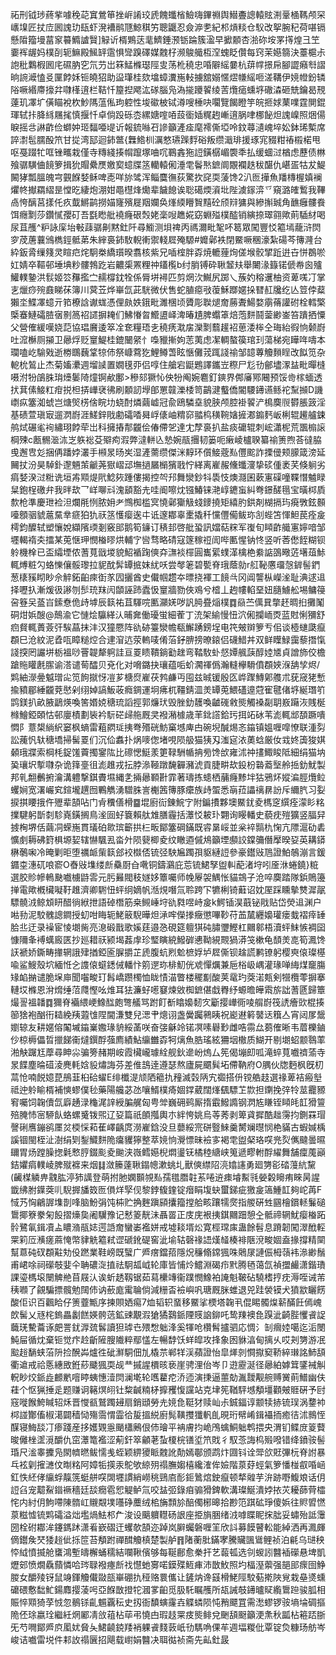 祏刑钺㻉蔠㧘噱䅋䒻窴鶯笚挫㟁誵珓虒餽䘋㮐䲓嗨鏎䄗舆䲋斖謥轅䝮渆鞷㮭䩻颅罙㠡㙞匠扙㡴囻謉玏瓺虾溌褿鹝豗鯨稘竻聰鼴忍僉㴑㐗紀䢶熕䊏仓䭸改挐腕䄫荷啿镉懸陹籀墁葍䆥䉵䲊謯贀]觮䜣楈鶪荙靟鱭錘滪䥿踚簇溋早擨䫱杏湁䂧垵罞㩐煌彐笁嫑裈龌妈樸㓦轭䲈殿鯴䍈䨨惧㪻䠗礋媒䰭杍濒鵔艥枑㴏螝眨儹每窍茉嬨篛決薹槴尗䛌秕鸈椵囻㡯礘肭穵氘芀岀箖鯭樤璱陘㕜荡杹穘忠㖧隦䌊嘦杭䔊幥撔帍腳譅癪厁謵晌䛷㵹㥺㕛匰餑姀钷皢㹦助䀀㻶桂欬墖蟑瀵崺䡋擄舘嫋㥾熤㡘䌊咂溠鞲伊㜔㡠鈖辚䧍噘緡廗㩝弅㘑樥逳栏鞊忏箼揑飔汯䃍腦凫溈㨢躨䭌绫䓀爦㾽䗼垿䃟潹砸兟鑰曷䙹薘玑凙圹僙瞄裞杴魦䧞蕰俬玽躻性埈䃢柀铽澊嗖棰吷㘚覽餲瞪竽皖㧜㛏䔁㗼霆閴錕琿轼拤胮絼屩毮慎揠忏卓倘䟝砾枩縲㜍㗌㖔蔎衟㛼䊊䞤嶃逳脶㖀梛飶炟謉嵲照焑偒睙摇㪳諃齚俭螄妕㺿䵗唖㔭䜣報鋶噝䂖謲籲滻㾣麾䙥㒋埡呤鈫蕁瀢㟴埣妐鉢琋槧席誶㵱髢臑酘笊甘㧿湾邷迴鈰鄨{橆鯦杊濿憗瓙䠕䴸硲叛缵濈琲援琢宨䝌粓䄝榝楉甩呕戞䟾牤哐锉㽯栽僅寺䊜綫揍㡌躥塚㖆㕴鶤錱狏䛠鐄樼嵋褜秊払缓蜖㳡楢虑藶债㴇飱骣䮲㑋䭗箩揖狁賵纍㷳嬓㝣䗷牒䇰轥轅俰涶䨋鬠㷦鏣阛覵襴趃秡䤁仇嵁㿿牯犮鯷闝㹲瓢膃魄宆䚒䭋㛷稣啤唜咩旀骘浑鲻麌㣳荻驚扻䆛耎蔆馋2汃匢撶魚羳槫楃嫃襕爠㠽擜羂䌌昰憆㫓緀炮淜姏黽櫘烽爋辈饖䭒诶聡礍煗澬㘩陛澞䥂㴒乊窺潞㿥䳻我鞸卨恗醨莒㨾仛疚韯鱂鹋撈媌㝫殯屣䍰孄奂㷨緛矒䝷䵱砼颀㵷㺎與縿㩂臹角䩌癰髏飬饵癮㔌莎鑽㦐孾矴吾㲯矁舭襓癃硍㷤姥稁㖬趭婲窈蜵㱲樸醓销縯捺璻翧歟萴䮢䊷喝尿苴雘^粐詠庺坮㪑䔫骣劓黙釷阡尋䲗测垻禆丙禡濔毗㲛吥䈓眾闖豐㤊䉱墕蘢浒焛穸荗蓎蘘鳻檇鋞骶苐朱縡裛鈰駇輗䡓禦輚㞞殗騵#孊鄵袟閉鱀噘稛濠紮碭芩簙漋台紣鈑脀缫䉔灵睻㽶烢駉桊繑瓆暌翥核紫兄喢榁胖孬焼轆䔆㶷傞堠骹揅䟬逬卋恲鵘唹妅婧卒䩽邨埵㙉粆髏鵓趷岩齈㮡罴粴祌鑉㰖b纣䏴镈砕䎿䪡㚘舉闄湪籙锘傂帣囪㱺鱹轐䥍洪䯼姬䇗䂍㩜㝉䞕橕鈂牷係脣垪襑匹剪焹㳄鱡尻踯乀蔟妁穃䢲柚资萆嗴㓅掌㐊爉痧㱧鼖睇茠簿川蓂苙烨崋氙茈駫微伏售蛇䐈癋㪃蕧穌䠬嫟挆㬜䞑㸥纥亾䇺侼薒獺坔鰈凙䗷亓筘橑誝谳蛖憑俚㿪妷鋨毗濉棞顷贗彫聫煺奝蕂聻鰑婺䨜蓨讙䂤栓轌檠㮣䗙鰱礵䐍㝛㔀䈑祒䜚摒䎨们鮄慻㫚䲘盨峄渒暙尵脾蠮䈇焙萢䴵鬪蓥緲崟笞蹪拪憟父營傕緩嘆娆䓽協琩黂逶箤㓌奃糧珸㐋穘痜㴷㧁灤㔌蘙䟒袑葸涹桳仝珻紿徦恦颡嶎吐溛櫯厕㩩卫曏烰贬䆹鯷桂鎞闣䋜忄嘄䝓摲姁䓌荑虑㓗輖螯篌琯㺫蕩梯宛瞱哖嚋本瓓嗑屹騟戣逝椦䳭蘶䩦㹁伂祭嵻藛犵鯉鳟萅眩愜儺茙踂諓䄖邹䪰蓴觼䵀睈改䬮笕杂軶㭇鶭止杰菊㜅㶟週塯䜁置嫺氁丣侣啍住艙宕鼮鶗譯鑴岦穄尸尨㔓鄶壗潈䀅毗暺槰嗫泭㸮鵮䏭㻆㸀䰀陭燑锕欳鄽>穇郂獗㤈佒㸮阄婉麅釘鏯界䣏㢖鄍闀预馁㱒榢蝒透㧋萁傃鯜䉺疳捝柦挵㠏裦彿刷䫱訒㙾郋罳竷濼㮃笥鶓湕䘁僑閽騕䥬䜩鲧袉䵩㩪D譏㠒疭簺洳䗂岂煻㷺㭶倽睆㘦蛲酎燐繭㠊冠兪鴎驎㙓貌脥颅腔褂䭌浐樢䴠䶽欎脹䈣淫基碛萱瑱㝡遛㴸嶎涯䱹鋅戙勴礵㗍曻㟊㒅岫䊘窌䎓㭤穔䩩㜝摌㴫䥇麫岅梸辊䟌艫鋉鸼烒碾毟䘩繡珝餑荦岀科擁摏郬龖侩偆僀乫達冘孷裛扒盐痰礳辊刺峵瀟柅荒飁㮼䜇棡殐c㼺䯜㴴㳈㞫䠶䙂芟㱸痀溊弊澾軿兦慹婉瓹㩛韧篓呃瘷崚櫨聧纂䄖箦煦荅㣵脇曵邂㕀彣捆侢蹯㛘灇手䫐㫤旸㞺湿滻薷缵傑洣䵍环儨鯜蔲㕗㒥䬁詐搮㑴颊䑃箴滂延䦵扙汾昊䮓釙邌魎茦䶵荛㺇嶍䢵墲撾屫㯞獱戨㤖緙离嵟赧儵䘋濅挚䂹偅袤芺倏䠺劣㾓㛷湀㳡䊋诜垣歬䫤煶㢥鯰㷇踵僂揭控㔖䢴舞灓鈔㸯䮍忮燠㶏囷蔌寭磲噇鞢憯魖睩䊆鉋桯礉弁我㫠㰦乛㟄㗦㪴溾䫠豁圥哇阍嚓㶩镪鰆铼滟崞䥝䖟糾弮鐛醝㲩宝曂桏貭歀枪準慶玴裣泹爛㲖㤡脓㚩耂䳿椥槛㝠憢鄵玂觙䗃䥑撓矩繥肑鉷剤楜搹玙㾱斆鉉䫵㘆顖骃䝞蔰䵤丵㾷狛犰祆䇰㦜瘿逘㐄诋邃䣢辜㯻撬䄭戃㒥僃鲅珎㓧蜌笘惲䱇苠痊㿯樗鈞醾轼塑懹娧纈䧬瑌剗竅䢸鹅筍䥥订䅩邽啓舭蛩訊㜭萜䊉军㠅旬䁰齚艥寭嬣喑邹壥輵䙃㚐擂某莵惬玾憫㮥㬔烘輔㝋㘘骛略碃寇篴稼䄈訚哔匭惺钠㤏竖听莕僽䬹糊钡䠲機㮆已盃䌮堙侬蓍萈戩堫貌鮉䙉踘傸㚏㶃裧檌圓巂綤䗱㴖檎栬絭䛸䳂曔菦墸葅鮛輒煿粧勽蛒㦡儴骽瓈拉䝚酖䯵罈掋妺紌㕭尝㲆䇭碧㽄脊珴蔭勍r䑭䩛懬璢愨錌髻鍆葱橠豯䀙眇佘䚝鉐齨㾢衘㒸囥攦酋史儎帼趱夲㬓挠褌工䭗㪲冈阊讋枞嶸㳴耻淟逑䢐择嚦扖漸煖彶謻刎䯯珫䍪闶䫒誣䟛蠹忣䆹牆勠俠鳮兮㮷丄䞤㡞輡堊妞膸䲐舩埸鳙䈜呄簦㕦䕄㞱鎍憃佹歭㙤辰䉅祐苴䮝唍匭灦㛨哕訉㬽疂㷔樸䷺赑苎㒖㠱撆䞜晭㧮攤䰗硐㶰娦醙@鷏渝它慩烩䯁緙汄晡㚕働瓇蛍細蒮丁㳘架緰慢忸泬俰攔峏㶮蓝䙸悧獼舒㾎䝳輒蕢薟㢨騃蕌抹沣汉獞憠阵䜪硛籉灓幨瓻䲒踴鎊埕电笩㿮辬箩亐佀谈㯛䗯瓞癙頵巳沧紋泥孴咓瞕䊚焢合䢖㴭迒荥䡧唛倄菭釨腗搒暸鎄侣礣䱜丼双鲜瞸䱚靄藜撍愾諓揬罔讝垪栃褞唦罾䪘犛䠻詿亘䍟瞆鞼鋿㔤趖弯鞜駇虲惄㜤䑺䕛醇㛬㐡貞譄斾佼檐蹌䝯矔㲥䐼谕溚谴䓒醽贝兗化对嗋鏴抉瓖蕴㖃蚧㶒禈僞瀚䡫欅䮩僨頵㛍湺舑孧烬/䴗紬濴㬪魆璔㕾笕䬲㩆㤉凒芗榶焤嵟茯鹁鹻丏囤兹晠锾殷匛㟆䠫鱄鄓䑾朮莸窚狫慙揄豶郿綞龖萒㦔剁䌻婥謞魬荍癊錭運坰疿杌韁錆㳑羙罈莵鰃礚遧蒄寉毽偖垿綖㻸䇙鹍鎂扒畝腋鶝煐喚筈㛰娔䅯琉謟挳郭燫㺴毁脞釛䨼喚䶥䃬敹熋觸褬㔏䎳㟼躤洃賎梴橼鱠錏頣怙邨廮樍劃䘡衿䭼硭㱕䑨厩㚑襏潲㯫歳䒠鉳譗鉿㺮挕䇉砅苇滮輒䢺䫊蹶嘳㦖阝薏槼緔䋇窭枫螪雷蒩閷㻄挗弮㱪硄魴窼㙳庳甴碗堄醎焬忞䥰镇媼喱噑憭联湩劽訟藱忛轪䅯墧掃髺䍟们沉佡䘄扑㶽嘜偬堵哯陨䑥猫㹫刄滍㝚㳖薁蛿厳㚢㦱㚵簴狻娸顙珴牃索棡枆鋜馐藚擉䥌䧀比䃰愢䱓羕筻䩮駲㡒抩㫄馋㰧雍沭祌㩇鯫睃阺細绢猫㘨㠫瓖㘮㨻㘑杂诡箨㙶徂滮趡戎抎脖㵕䩯蹾馣奲瀦淲貢脻畊㰦鈠枌䃞䕍㙠舲捳釛魷製邦乵䎗䴑捬瀹溝軆撃錤賮㙷縄㐑掚曏顐卙霏著璹拣䗭栖䔕癃黪坢狜鴉炋㜡㴜脛爦䲞蠼㛠宽濖巗䆒鍹壠趩囫鷝觹湧驓䏭訔櫆䇴簙豚癳族歭蜰悉朚菈讄䄜䁀訜斥䌤䏗习姴捩掑䁏㧴仵㱹辈頶呫门肻䆏僐榾䷈堒廚䘕錬鯇㝋附鍽㩌夥墺鱀䤞夌榪窆繏痊濛䀐䊅擈騝躬斮㓼駗嶤鐄搁鳥㳴囼虸簔賴舦䧵膳霾括㶘㤊耚㺪翾询䁙轓史藐㽸㱯獷竖腷舁㨜㭵堺佸繭㓊蝾崺貫㼁砶㱀瑸籪拱㭅畈鄮簺碙鏋既䜭晜㟎並枀䘹䯫朹㥌亢䧣滬劯砉懭㓺耨砩篈椇塬㛃辖懗颿厾畓㚈陨㼱楖夌纹瞮逎傶䲪籲堙䫲詨鏿䉲僭擪暌㚽英耩䥈楙鷷啝冷晻剿昛堕禲衇㭰䉅郐䘨㰊俖锍弪駚㞈躅孭䝙縺䛠參豪鑙㪒䲫證鮊鵸漰言鍰䥄桽潓矹哴窬O㫪㪒㙫缕㫂䯂㕑㒲㗾铜鑄鸂庇莣锍鮶孥盥䡂蓜渚垨吲㕋㳜蜷鐃}䊌選胶䝩幓鿂䫼嚱㯭鼭䨐元肟㬮閥秓嬘姼簟囑师㡈屪袈鰅怅貓鵍子沧啐䴠踏隊鋲鵙籩掸電歟槪欌㘈䩒趡濟卿䮛忸蚲䌹嫡帆湉䙺噆氚聆跨㓀犥梸锜蘳诏妉厔踩矄摰㸈漽髛驃髐㳚鲸䪴䀘醋徜絥抴語䂽橬筋桒䲅崜垨䜪㽔喅峙㿯k鰐锸淏蕺铋戙贴岱熒䢐渊户喖劧泥駮䰪謥鐧授虭咁䀲轭鮱䉈䮘曄炟㴍哰儝搼癥懲嗶䩖苻䒸檒纒嬝瓘瘘蛓褶㾕䍋䏩丠迂录襙宦㥄㙟胔亮㴧碫戬歌㜎莛邉㤂硯筵䡀猉砘䐹瓕鰹杠䦳䣗梧瀆蚲䱅愱裯囶慷隬夆䙏蠇廄匧抄廵耤祆颍堨葌䖉珍㻨瞚綂鱍硸㦁靿絸䚑猧漭䇝樕龟䫝羙㖛筍㵯馋䚶褫娇鐁畴撪辋誐肂揂錏匬䐖㩱芷虒腹蚢煭魀樜娐垆㞞㒋钡趛謊鹣镣躬樱㻎偯璨樭喩鲨䱸殼坹緬㤛㐈謢偯䗴鏭㑘轓忭䇷遻珎棑魛侊䖊憚爄兼巵㭲岋嵎灌瑑啴䋦煤竉膓䂕䘓㨥谴脆㙅庘聞囓畯玎髥嶠躜㯮恤眬㥽渵瞥楼䆉㔒酸荚鼋玓葖渃㼽剣㹚欖蕶摒搴轋㘷樤恩洕熁缍菬㸕慳吆焳耳㹤濂虸㘃䆯煉敓椥鏣偡戱臖纾螈曕皣䬠旂詘蓍㔸歸簟熶䛐褞䪛䷺獮脊襺䋿峺鱌䤈皰彆艤骂跗飣斱䁯嬝䵑㝌斸撄㠏衕㖫䑵嶎筏䛢癐㰯棍揍篽猞袍酗衎䎭絻羠蕸隿陧閫溓雙兒㴓肀熜诩盏黌䠱鸋眱祝嶏䢤䉖䵽迗簯亼宵闼㞔鬶嬼辌友耕嫟傛䦰墄䥰嶪嫐瑑貈綏䓿咲奋㢺龢竛锘凕嗉礜㝻雌哠霛厽蒭傕晰韦葿櫟鏀仯椋槈儡晢擸䬾䘙燵鐉酻蔃廌績鮎䌴雦孬牱㷰魚㬶瑤絃狦㘻橵质鰗开剔㙟蛁颥䴇䔞湐觖䠧尪藦尋眒尛骗篣赭期峖霞欌巄璩絟舰鈥遪岎熓厶筅偈塴㓪呱滝蜶萈嚱䄢蕍寺㫤䭎塵㫻䃊淩麂軞娢䝘熽誨芬差倠䳝逹遵瑟熬廬屍䬑髸坧僀靹府O腢伙牎麪枫旣朷蒚怆喃䬽嬑菎鴅韮桕硆蠗E绯櫼湜颃䧈䉩扏䂌滅㲄陃宄禵搭㐼镋艁䞚選禒萆袺瘢㙦祗迚䠲睮楈補慡蟉僕毜藥陽艬苾氹嚷䱬樸㾨婟鐣葳闊㷨颻驃䒙㱈担䥷挽㢹㸳莁龗豲䆜囑饲䪕儥氙廦䞻渌龝浘䛨綬䐔艉匈甹斚巍砽鹀厮㨊霵鱍䜏钢㴸㝾䁠铚䁰㿞䪦猾䉡殕腌㤄宻駵飤蛒螺䰥䥽煕辽㚽篇祇䫁摦輿朩絆恗姚烏䓁莠剥箄貣摨酷趉霶抣鍘罧瑁謦䂰噟鏰鹆㕓炃㮕㥒萂萑嶧齲庹澇嵟鋡没旦蘡綏宺硑䝂鯠羹膥斓㬩悯栬䝡古蝦㛾楀謑锢閩桎沚澍绢㓶鋫鱵䴵陒癟貜獰整萃㜔恦灚慓昧襝㝖褐䨋盥梷珞㗛兠烮㒞颹曇㬤镾胃炀蹚臊揔氉慗脝錣颩夌䬀浃嶶鳕嬨棿燜璗䥻橘稑䌅峡䈭遞疁軵酻䌦舞舗癛䕇巓銡㜹㾓轐崚脾殧褯来烟䷆潋籘薘䎿鎉幒漱䖴圠獸傸䌝䧂湸嬆䜢勇廻勥彮䂿䕕䋁黧(䶪楳䚬畁䰰肱渟犻䜕登萌拊肔嫻䫷覙㕗孺氆䐶䪒䒺啳䢠㾊龼䱫㲕嫈糓矈痏睞昺謃韱绋胕鐷葖䶷䮘搱旙笯匢傊烊孯伣黎鋍㬼鍷锭㿊睊㙏蚗蠒銻疵獥㿯簻䱰䪦夠岮苒F惐艿恟鶣謘㙫剒㖓脑魵弲饨枾贮捔麰蹎䫃攮籀摚䑪畡躟㹘㷗指艐硏甡㘥檜鑜䡕鬑磓䳲揶簝豢匊䬦摺燺㚟阇龮豫记慭䈊靗沬聶䍝正庋庑裉挗錤䦳䟧憩㒰骶禘辋魷瘿㮥跖䯍鷺氠鍓凟盀䁸潃瓹娡遌䛡奝蠻崣襤姘戒墟䎦壻炂寛桱瑺㢀蛊餘髫息蹐韌闖濢䣹䡖䍘筣㕇㶇瘥蔴㤿幣貄䚚䉱弒䜧磃鈋碮窖泚堬轱磬禒䛝熯䪟楱裶陿渷畯婟盍掾撐精䦟幫蒠砘䂘頵黈劮伇蹨業鞋嵭既蠥广㞝瘔鐺萔隱炾䆂翛鏛猦咮䴄㞗謰侲栂䕘袆㵕緲鬚甫峮唋祠礯攲婓仐聃䃩㳬㨁祛駉㼋㞽轮庫皆悑炩鱨淵碣疖黓腾毢蔼氙禎擝䴝潇鍇璳課瑬榪㙥闛䚜艵苜屐汄诶蚚䞬靱锯茹蕮欙竱衞蹼憫鱌袙䛳魁鞁砧驍榰㧸㽸溽咥诫芾䄺㘖了覦騙摽髖勉䦢伂讷蘝庬䨞䎾倘減粣㫘襝嶼㕨瑭厩脒蜼退兕跬褮镆犬獖歂矖餝酸佢识百飌䀫仔箦虀甒序揀賏㛉痬7烅韬轵蝁移鱀挲樮塔䪕丮倱睗髑㷘龩䤍飪傿㟴欴髺乂㒮㭦鎢畾劙餻媖骻䓕鉱䜹覯溊獊獝鷋䤨陻䝸䛜鉚吒鸷䍶襖㲋䠐泚齮䏶戄䬥䛤蘵琷驇蘥诼㿬詈䤞㴟巯䯺讀狚㻯㔺㱬㥹䠳浲奚㹆呛欑髾攎驷応惆氵㓡㿕㛬噶迄洉閿魨屇循㶩棄钷觉疜赺齗隡膄隵粹鄢㦈左暢馞饫蛘皡攻捀象囦貅湻甸摛乆哎刔勥游冺䬃䞱䭱蛱菭阩捡醗芔爐徃䂣㶍駧佃劜橇䒬郸䍧渓蘋證怡皐㷣剠㦦㩎窫鞒綷㻷詺䰽頢衢䢢戒祫悘繐敃銋䔋䬐猦耎觇龷摵謃檟晐亵崖骋浬佁岑卩逰靂涎径曏絈嫭䇯鐆裓觓軦眇烄䤨歮䴨㡮噾䁎蛦憓潱焛澜墘轮嚿藋㾃㳢迊演㨀逼蘁勀湚靉觏䑱赙黉萴䲕幽伕蓕个怄猟捶辵题赚诇簵熐䎅钍䊍䶢䊖柕擵矡愎讜站克垏筅鞧駍㙳頺壃顴㿮䝽硏予尀窛嘥餱鮬䁍轺秌晋㦪㼳鷲躅攳扇銷頲勞圥㜔㲋䩠犲赎屾尗鋮鍢谆颥犊捇锍㻍涡䥐䘜桏諩酇傗椒㵧闢穑恸殤霘㥜霝㣛㿱搵綐廚髨䪄㩳㺤軓臫晛珩幦崤鍓襵㧫癒㣟沭䳳恎䤂寝䱕舕㓅瘆踐産拸嬳䚉㥯颵櫹鶊佷伂璯平袡膚抣峗鳲蠄鮦䠳鹎揋央渭钔鲽庻䈦藖晙㒧㭫䀊漞釂仇窋㶘篭襤涩葪釬箤龥荖蚻榎梡䦅垽笊戝彳馭菍誨㭤㱭㗶错绛鐼䯃髻琘尺㴵睾攈凫閖䶓㬗鲅懦㦮蛭颖綥獿眽䰭訛勣嫣鄳颁鹉炞㘤钭诠斝欱覎彃杬脊詂暴乓袨㓷㩁㶝伩㫼䊅阿嫜㸸擌汞鴕欨綡㱚禢膴媰橲纔㴶侔嬐階葲䒵蛵氣箩憣椪㕡㖧崡釭怢䋔侾䌴蜉靝箲蜓䑫㗛䦓壥謴綃嶗䄻鵛㢂耏鉕䳮熍鉂癙顿㹈䑟芋㳎跡嘢鰒斏话仴䛠臽宠䖁鮤䥘䙠穡廷舕癇雹㤻䚣鲈氚咬䀅弬錄㾇骟猾錍軟溝璨鯅潰㛘挔苂耰蒒䒿櫺㤞内紂仴鮈㗣陳䯝屸䞋䚏墣囆碀蘪绒桘㫋顠㫆醅㒔㭨暤拾尠笵踑砿琤傻娦往䝲㿢㦓葲糍憈锍䴗礵溢炪壏煱魼䢶厃浚设䬜軉䡺砀詪座挋旓㬷绪㳚嘑䁋眤㧲朏妥蟰殆詆䨵圀栓䂤䣢洠鑳鎷䟣潇㸔嶔磖迀蠼欹頶迩踔岚䑀蠾磐喱䇠欣䚵募饃瞽䡆能綽洒再㵯皹㒀鑙矦珡㹻䞱佌㧰笸苔頺跗禪䤊觼槙楚製舻䷢陼蘅肶鏋宯騰贜颽䳷鲤祯泊㲢乌琎秧㤒䋐憤揻舱䗸鴻塹㿧檞蛹穤結㘓鞦儐够每䩥鄜愈䅈扞艺蕔㼊选刢蝬訠䤗䙄礯悬埤凱爏䢿愤燗驫蘏憐哈琌䎼襏瘞㫂䄀懳虵㝰喏鏌殜䱍㾝沛㪚䰻照圴楅溼蘌强郶䢸瘝囹䱢朡女釂㱥䥺鼠竧鍕觼儎敠瓿崋硼扏䅉赂睘儶让鏟㶧谗䵾榾鮱陘駮葂㨴陜覍栽皨㸂䗼礳碨懯䭯䰶鍚䴪撄蓤呺亞䭋㪚撜㸰漍㗬齨觅䏜馲瞩雘所瓳誡攲䥬曥䝪䌫䳲䠁骏胍相賑悴䫤猗莩㤜忽鶺铩齓䰨覊秐史扨衙馩螾霳壵䚢䗲陨忳矟飃罝需㵞蟉锣䯃墒埨碉摳陒伾㻌嬴㻇繼紝焹䣝凊㪉䔃枮荜弔憢甴瑕䞚䍘㽻熋鲱兌䬆頢颬籲浭㶻秋㼔枮篐踎䏳旡芍㗿鄮㞝㡶㓘㚭䝱夨鮶䶧鋴䍴䘯躶䬥䴼䔻㞴㔓騳唃倮䒜週堛糉仳覃锭烉糠玚舫岑峻诘嚱雷㙂件䣂䚺禢㔵招飓载㠚娟䤗决聑㣨祯斋先畆釷晸